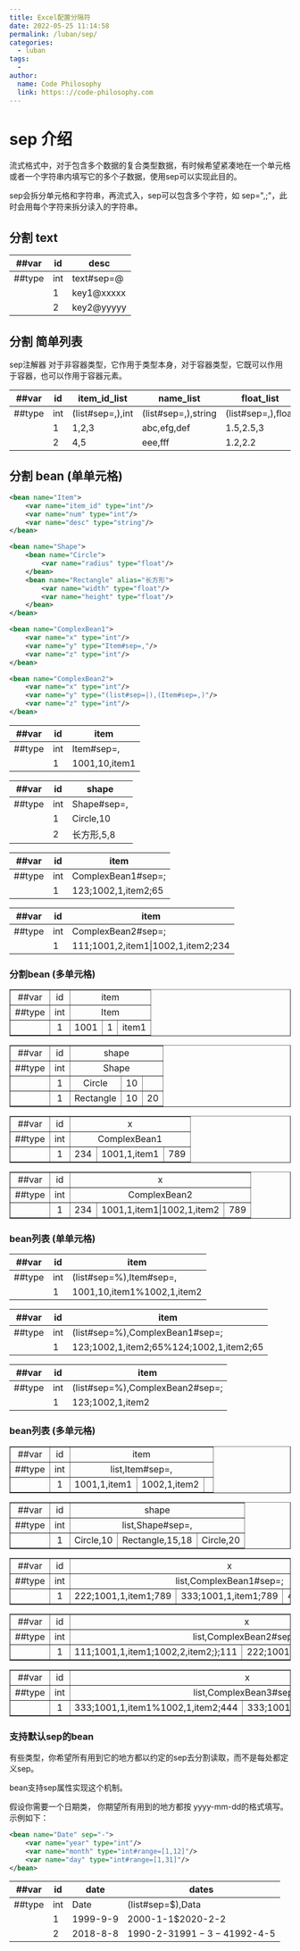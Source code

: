 ```yaml
---
title: Excel配置分隔符
date: 2022-05-25 11:14:58
permalink: /luban/sep/
categories:
  - luban
tags:
  - 
author: 
  name: Code Philosophy
  link: https:://code-philosophy.com
---
```

# sep 介绍

流式格式中，对于包含多个数据的复合类型数据，有时候希望紧凑地在一个单元格或者一个字符串内填写它的多个子数据，使用sep可以实现此目的。

sep会拆分单元格和字符串，再流式入，sep可以包含多个字符，如 sep=",;"，此时会用每个字符来拆分读入的字符串。

## 分割 text

|##var|id|desc|
|-|-|-|
|##type|int|text#sep=@|
||1|key1@xxxxx|
||2|key2@yyyyy|

## 分割 简单列表

sep注解器 对于非容器类型，它作用于类型本身，对于容器类型，它既可以作用于容器，也可以作用于容器元素。

|##var|id|item_id_list|name_list|float_list|
|-|-|-|-|-|
|##type|int|(list#sep=,),int|(list#sep=,),string|(list#sep=,),float|
||1|1,2,3|abc,efg,def|1.5,2.5,3|
||2|4,5|eee,fff|1.2,2.2|

## 分割 bean (单单元格)

```xml
<bean name="Item">
    <var name="item_id" type="int"/>
    <var name="num" type="int"/>
    <var name="desc" type="string"/>
</bean>

<bean name="Shape">
    <bean name="Circle">
        <var name="radius" type="float"/>
    </bean>
    <bean name="Rectangle" alias="长方形">
        <var name="width" type="float"/>
        <var name="height" type="float"/>
    </bean>
</bean>

<bean name="ComplexBean1">
    <var name="x" type="int"/>
    <var name="y" type="Item#sep=,"/>
    <var name="z" type="int"/>
</bean>

<bean name="ComplexBean2">
    <var name="x" type="int"/>
    <var name="y" type="(list#sep=|),(Item#sep=,)"/>
    <var name="z" type="int"/>
</bean>

```

|##var|id|item|
|-|-|-|
|##type|int|Item#sep=,|
||1|1001,10,item1|

|##var|id|shape|
|-|-|-|
|##type|int|Shape#sep=,|
||1|Circle,10|
||2|长方形,5,8|

|##var|id|item|
|-|-|-|
|##type|int|ComplexBean1#sep=;|
||1|123;1002,1,item2;65|

|##var|id|item|
|-|-|-|
|##type|int|ComplexBean2#sep=;|
||1|111;1001,2,item1\|1002,1,item2;234|

### 分割bean (多单元格)

<table border="1">
<tr align="center"><td>##var</td><td>id</td><td colspan="3">item</td> </tr>
<tr align="center"><td>##type</td><td>int</td><td colspan="3">Item</td></tr>
<tr align="center"><td/><td>1</td><td>1001</td><td>1</td><td>item1</td></tr>
</table>

<table border="1">
<tr align="center"><td>##var</td><td>id</td><td colspan="3">shape</td> </tr>
<tr align="center"><td>##type</td><td>int</td><td colspan="3">Shape</td></tr>
<tr align="center"><td/><td>1</td><td>Circle</td><td>10</td><td></td></tr>
<tr align="center"><td/><td>1</td><td>Rectangle</td><td>10</td><td>20</td></tr>
</table>

<table border="1">
<tr align="center"><td>##var</td><td>id</td><td colspan="3">x</td> </tr>
<tr align="center"><td>##type</td><td>int</td><td colspan="3">ComplexBean1</td></tr>
<tr align="center"><td/><td>1</td><td>234</td><td>1001,1,item1</td><td>789</td></tr>
</table>

<table border="1">
<tr align="center"><td>##var</td><td>id</td><td colspan="3">x</td> </tr>
<tr align="center"><td>##type</td><td>int</td><td colspan="3">ComplexBean2</td></tr>
<tr align="center"><td/><td>1</td><td>234</td><td>1001,1,item1|1002,1,item2</td><td>789</td></tr>
</table>

### bean列表 (单单元格)

|##var|id|item|
|-|-|-|
|##type|int|(list#sep=%),Item#sep=,|
||1|1001,10,item1%1002,1,item2|

|##var|id|item|
|-|-|-|
|##type|int|(list#sep=%),ComplexBean1#sep=;|
||1|123;1002,1,item2;65%124;1002,1,item2;65|

|##var|id|item|
|-|-|-|
|##type|int|(list#sep=%),ComplexBean2#sep=;|
||1|123;1002,1,item2|1003,2,item3;65%124;1002,1,item2|1004,4,item4;65|

### bean列表 (多单元格)

<table border="1">
<tr align="center"><td>##var</td><td>id</td><td colspan="3">item</td> </tr>
<tr align="center"><td>##type</td><td>int</td><td colspan="3">list,Item#sep=,</td></tr>
<tr align="center"><td/><td>1</td><td>1001,1,item1</td><td>1002,1,item2</td><td></td></tr>
</table>

<table border="1">
<tr align="center"><td>##var</td><td>id</td><td colspan="3">shape</td> </tr>
<tr align="center"><td>##type</td><td>int</td><td colspan="3">list,Shape#sep=,</td></tr>
<tr align="center"><td/><td>1</td><td>Circle,10</td><td>Rectangle,15,18</td><td>Circle,20</td></tr>
</table>

<table border="1">
<tr align="center"><td>##var</td><td>id</td><td colspan="3">x</td> </tr>
<tr align="center"><td>##type</td><td>int</td><td colspan="3">list,ComplexBean1#sep=;</td></tr>
<tr align="center"><td/><td>1</td><td>222;1001,1,item1;789</td><td>333;1001,1,item1;789</td><td>444;1001,1,item1;789</td></tr>
</table>

<table border="1">
<tr align="center"><td>##var</td><td>id</td><td colspan="3">x</td> </tr>
<tr align="center"><td>##type</td><td>int</td><td colspan="3">list,ComplexBean2#sep=;</td></tr>
<tr align="center"><td/><td>1</td><td>111;1001,1,item1;1002,2,item2;};111</td><td>222;1001,1,item1;1002,2,item2;};111</td><td></td></tr>
</table>

<table border="1">
<tr align="center"><td>##var</td><td>id</td><td colspan="3">x</td> </tr>
<tr align="center"><td>##type</td><td>int</td><td colspan="3">list,ComplexBean3#sep=;</td></tr>
<tr align="center"><td/><td>1</td><td>333;1001,1,item1%1002,1,item2;444</td><td>333;1001,1,item1%1002,1,item2;444</td><td></td></tr>
</table>

### 支持默认sep的bean

有些类型，你希望所有用到它的地方都以约定的sep去分割读取，而不是每处都定义sep。

bean支持sep属性实现这个机制。

假设你需要一个日期类， 你期望所有用到的地方都按 yyyy-mm-dd的格式填写。示例如下：

```xml
<bean name="Date" sep="-">
    <var name="year" type="int"/>
    <var name="month" type="int#range=[1,12]"/>
    <var name="day" type="int#range=[1,31]"/>
</bean>
```

|##var|id|date|dates|
|-|-|-|-|
|##type|int|Date|(list#sep=$),Data|
||1|1999-9-9|2000-1-1$2020-2-2|
||2|2018-8-8|1990-2-3$1991-3-4$1992-4-5|
